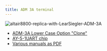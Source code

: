 ```yaml
---
title: ADM 3A terminal
---
```


![altair8800-replica-with-LearSiegler-ADM-3A](https://github.com/user-attachments/assets/1b185819-5c6a-44a8-aaec-ab178e038398)

* [ADM-3A Lower Case Option "Clone"](http://juliepalooza.8m.com/sl/adm3a-2.htm)
* [AY-5-1UART chip](http://www.rogtronics.net/files/datasheets/uarts/AY-5-1013.pdf)
* [Various manuals as PDF](http://bitsavers.informatik.uni-stuttgart.de/pdf/learSiegler/)
